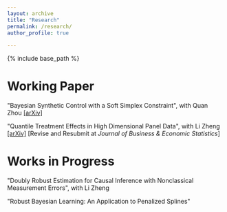 ```yaml
---
layout: archive
title: "Research"
permalink: /research/
author_profile: true

---
```


{% include base_path %}

Working Paper
======
"Bayesian Synthetic Control with a Soft Simplex Constraint", with Quan Zhou  [\[arXiv\]](https://arxiv.org/abs/2503.06454)

"Quantile Treatment Effects in High Dimensional Panel Data", with Li Zheng [\[arXiv\]](https://arxiv.org/abs/2504.00785) \[Revise and Resubmit at *Journal of Business & Economic Statistics*\] 

Works in Progress
======
"Doubly Robust Estimation for Causal Inference with Nonclassical Measurement Errors", with Li Zheng

"Robust Bayesian Learning: An Application to Penalized Splines"
